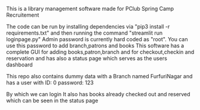 This is a library management software made for PClub Spring Camp Recruitement

The code can be run by installing dependencies via "pip3 install -r requirements.txt" and then running the command "streamlit run loginpage.py"
Admin password is currently hard coded as "root".
You can use this password to add branch,patrons and books
This software has a complete GUI for adding books,patron,branch and for checkout,checkin and reservation and has also a status page which serves as the users dashboard

This repo also contains dummy data with a Branch named FurfuriNagar and has a user with
        ID: 0
        password: 123

By which we can login
It also has books already checked out and reserved which can be seen in the status page


